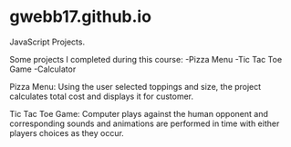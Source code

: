 # gwebb17.github.io

JavaScript Projects.

Some projects I completed during this course:
-Pizza Menu
-Tic Tac Toe Game
-Calculator

Pizza Menu:
Using the user selected toppings and size, the project calculates total cost and displays it for customer.

Tic Tac Toe Game:
Computer plays against the human opponent and corresponding sounds and animations are performed in time with either players choices as they occur.
